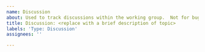 ```yaml
---
name: Discussion
about: Used to track discussions within the working group.  Not for bugs/feature requests.
title: Discussion: <replace with a brief description of topic>
labels: 'Type: Discussion'
assignees: ''

---
```


<!---
Use this issue to track discussions within this working group.
Delete this header and add details about the discussion topic.

Please do you file reports for bugs/feature requests for AMP in this repo.
Instead please use the amphtml repo for bugs/feature requests:
https://github.com/ampproject/amphtml/blob/master/CONTRIBUTING.md#report-a-bug
-->
